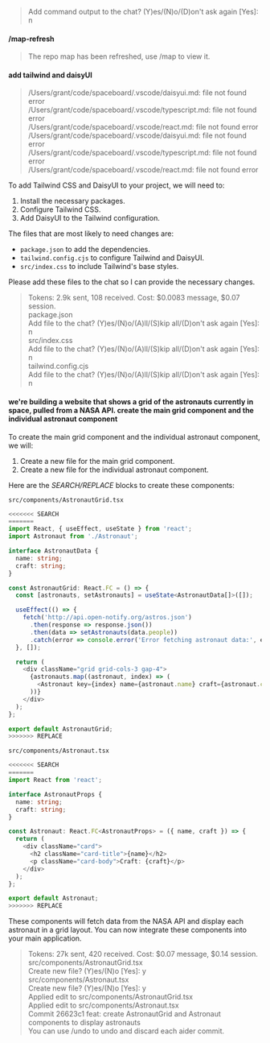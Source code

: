 > Add command output to the chat? (Y)es/(N)o/(D)on't ask again [Yes]: n  

#### /map-refresh  
> The repo map has been refreshed, use /map to view it.  

#### add tailwind and daisyUI  
> /Users/grant/code/spaceboard/.vscode/daisyui.md: file not found error  
> /Users/grant/code/spaceboard/.vscode/typescript.md: file not found error  
> /Users/grant/code/spaceboard/.vscode/react.md: file not found error  
> /Users/grant/code/spaceboard/.vscode/daisyui.md: file not found error  
> /Users/grant/code/spaceboard/.vscode/typescript.md: file not found error  
> /Users/grant/code/spaceboard/.vscode/react.md: file not found error  

To add Tailwind CSS and DaisyUI to your project, we will need to:

1. Install the necessary packages.
2. Configure Tailwind CSS.
3. Add DaisyUI to the Tailwind configuration.

The files that are most likely to need changes are:

- `package.json` to add the dependencies.
- `tailwind.config.cjs` to configure Tailwind and DaisyUI.
- `src/index.css` to include Tailwind's base styles.

Please add these files to the chat so I can provide the necessary changes.

> Tokens: 2.9k sent, 108 received. Cost: $0.0083 message, $0.07 session.  
> package.json  
> Add file to the chat? (Y)es/(N)o/(A)ll/(S)kip all/(D)on't ask again [Yes]: n  
> src/index.css  
> Add file to the chat? (Y)es/(N)o/(A)ll/(S)kip all/(D)on't ask again [Yes]: n  
> tailwind.config.cjs  
> Add file to the chat? (Y)es/(N)o/(A)ll/(S)kip all/(D)on't ask again [Yes]: n  

#### we're building a website that shows a grid of the astronauts currently in space, pulled from a NASA API. create the main grid component and the individual astronaut component  

To create the main grid component and the individual astronaut component, we will:

1. Create a new file for the main grid component.
2. Create a new file for the individual astronaut component.

Here are the *SEARCH/REPLACE* blocks to create these components:

`src/components/AstronautGrid.tsx`
````typescript
<<<<<<< SEARCH
=======
import React, { useEffect, useState } from 'react';
import Astronaut from './Astronaut';

interface AstronautData {
  name: string;
  craft: string;
}

const AstronautGrid: React.FC = () => {
  const [astronauts, setAstronauts] = useState<AstronautData[]>([]);

  useEffect(() => {
    fetch('http://api.open-notify.org/astros.json')
      .then(response => response.json())
      .then(data => setAstronauts(data.people))
      .catch(error => console.error('Error fetching astronaut data:', error));
  }, []);

  return (
    <div className="grid grid-cols-3 gap-4">
      {astronauts.map((astronaut, index) => (
        <Astronaut key={index} name={astronaut.name} craft={astronaut.craft} />
      ))}
    </div>
  );
};

export default AstronautGrid;
>>>>>>> REPLACE
````

`src/components/Astronaut.tsx`
````typescript
<<<<<<< SEARCH
=======
import React from 'react';

interface AstronautProps {
  name: string;
  craft: string;
}

const Astronaut: React.FC<AstronautProps> = ({ name, craft }) => {
  return (
    <div className="card">
      <h2 className="card-title">{name}</h2>
      <p className="card-body">Craft: {craft}</p>
    </div>
  );
};

export default Astronaut;
>>>>>>> REPLACE
````

These components will fetch data from the NASA API and display each astronaut in a grid layout. You can now integrate these components into your main application.

> Tokens: 27k sent, 420 received. Cost: $0.07 message, $0.14 session.  
> src/components/AstronautGrid.tsx  
> Create new file? (Y)es/(N)o [Yes]: y  
> src/components/Astronaut.tsx  
> Create new file? (Y)es/(N)o [Yes]: y  
> Applied edit to src/components/AstronautGrid.tsx  
> Applied edit to src/components/Astronaut.tsx  
> Commit 26623c1 feat: create AstronautGrid and Astronaut components to display astronauts  
> You can use /undo to undo and discard each aider commit.  

